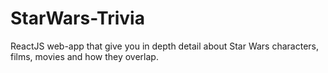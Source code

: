 # StarWars-Trivia
ReactJS web-app that give you in depth detail about Star Wars characters, films, movies and how they overlap.

